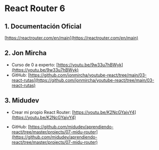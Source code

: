 # **React Router 6**

## 1. Documentación Oficial 
[https://reactrouter.com/en/main](https://reactrouter.com/en/main)

## 2. Jon Mircha
* Curso de 0 a experto: [https://youtu.be/9w33u7hBWyk](https://youtu.be/9w33u7hBWyk)
* GitHub: [https://github.com/jonmircha/youtube-react/tree/main/03-react-rutas](https://github.com/jonmircha/youtube-react/tree/main/03-react-rutas)

## 3. Midudev
* Crear mi propio React Router: [https://youtu.be/K2NcGYajvY4](https://youtu.be/K2NcGYajvY4)

* GitHub: [https://github.com/midudev/aprendiendo-react/tree/master/projects/07-midu-router](https://github.com/midudev/aprendiendo-react/tree/master/projects/07-midu-router)
